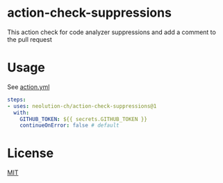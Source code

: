 # action-check-suppressions

This action check for code analyzer suppressions and add a comment to the pull request

# Usage

See [action.yml](action.yml)

```yaml
steps:
- uses: neolution-ch/action-check-suppressions@1
  with:
    GITHUB_TOKEN: ${{ secrets.GITHUB_TOKEN }}
    continueOnError: false # default
```

# License

[MIT](LICENSE.md)

